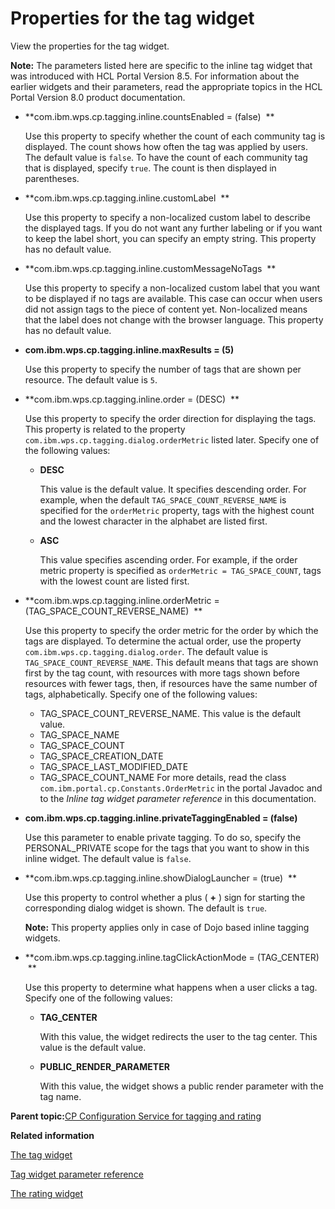 # Properties for the tag widget

View the properties for the tag widget.

**Note:** The parameters listed here are specific to the inline tag widget that was introduced with HCL Portal Version 8.5. For information about the earlier widgets and their parameters, read the appropriate topics in the HCL Portal Version 8.0 product documentation.

-   **com.ibm.wps.cp.tagging.inline.countsEnabled = \(false\)  **

    Use this property to specify whether the count of each community tag is displayed. The count shows how often the tag was applied by users. The default value is `false`. To have the count of each community tag that is displayed, specify `true`. The count is then displayed in parentheses.

-   **com.ibm.wps.cp.tagging.inline.customLabel  **

    Use this property to specify a non-localized custom label to describe the displayed tags. If you do not want any further labeling or if you want to keep the label short, you can specify an empty string. This property has no default value.

-   **com.ibm.wps.cp.tagging.inline.customMessageNoTags  **

    Use this property to specify a non-localized custom label that you want to be displayed if no tags are available. This case can occur when users did not assign tags to the piece of content yet. Non-localized means that the label does not change with the browser language. This property has no default value.

-   **com.ibm.wps.cp.tagging.inline.maxResults = \(5\)**

    Use this property to specify the number of tags that are shown per resource. The default value is `5`.

-   **com.ibm.wps.cp.tagging.inline.order = \(DESC\)  **

    Use this property to specify the order direction for displaying the tags. This property is related to the property `com.ibm.wps.cp.tagging.dialog.orderMetric` listed later. Specify one of the following values:

    -   **DESC**

        This value is the default value. It specifies descending order. For example, when the default `TAG_SPACE_COUNT_REVERSE_NAME` is specified for the `orderMetric` property, tags with the highest count and the lowest character in the alphabet are listed first.

    -   **ASC**

        This value specifies ascending order. For example, if the order metric property is specified as `orderMetric = TAG_SPACE_COUNT`, tags with the lowest count are listed first.

-   **com.ibm.wps.cp.tagging.inline.orderMetric = \(TAG\_SPACE\_COUNT\_REVERSE\_NAME\)  **

    Use this property to specify the order metric for the order by which the tags are displayed. To determine the actual order, use the property `com.ibm.wps.cp.tagging.dialog.order`. The default value is `TAG_SPACE_COUNT_REVERSE_NAME`. This default means that tags are shown first by the tag count, with resources with more tags shown before resources with fewer tags, then, if resources have the same number of tags, alphabetically. Specify one of the following values:

    -   TAG\_SPACE\_COUNT\_REVERSE\_NAME. This value is the default value.
    -   TAG\_SPACE\_NAME
    -   TAG\_SPACE\_COUNT
    -   TAG\_SPACE\_CREATION\_DATE
    -   TAG\_SPACE\_LAST\_MODIFIED\_DATE
    -   TAG\_SPACE\_COUNT\_NAME
    For more details, read the class `com.ibm.portal.cp.Constants.OrderMetric` in the portal Javadoc and to the *Inline tag widget parameter reference* in this documentation.

-   **com.ibm.wps.cp.tagging.inline.privateTaggingEnabled = \(false\)**

    Use this parameter to enable private tagging. To do so, specify the PERSONAL\_PRIVATE scope for the tags that you want to show in this inline widget. The default value is `false`.

-   **com.ibm.wps.cp.tagging.inline.showDialogLauncher = \(true\)  **

    Use this property to control whether a plus \( **+** \) sign for starting the corresponding dialog widget is shown. The default is `true`.

    **Note:** This property applies only in case of Dojo based inline tagging widgets.

-   **com.ibm.wps.cp.tagging.inline.tagClickActionMode = \(TAG\_CENTER\)  **

    Use this property to determine what happens when a user clicks a tag. Specify one of the following values:

    -   **TAG\_CENTER**

        With this value, the widget redirects the user to the tag center. This value is the default value.

    -   **PUBLIC\_RENDER\_PARAMETER**

        With this value, the widget shows a public render parameter with the tag name.


**Parent topic:**[CP Configuration Service for tagging and rating](../admin-system/srvcfg_cpcfg4tr.md)

**Related information**  


[The tag widget](../admin-system/tag_rate_inline_tag_wdgt_lite.md)

[Tag widget parameter reference](../admin-system/tag_rate_parm_ref_inl_tag_lite.md)

[The rating widget](../admin-system/tag_rate_inline_rate_wdgt_lite.md)

